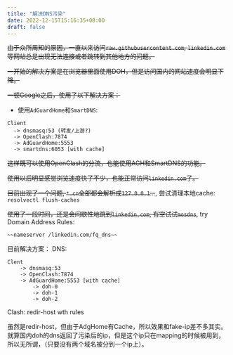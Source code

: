 ```yaml
---
title: "解决DNS污染"
date: 2022-12-15T15:16:35+08:00
draft: false
---
```


~~由于众所周知的原因，一直以来访问`raw.githubusercontent.com`, `linkedin.com`
等网站总是出现无法连接或者跳转到其他地方的问题。~~

~~一开始的解决方案是在浏览器里面使用DOH，但是访问国内的网站速度会明显下降。~~

~~一顿Google之后，使用了以下解决方案：~~

- 使用`AdGuardHome`和`SmartDNS`:
```
Client 
  -> dnsmasq:53 (转发/上游?)
  -> OpenClash:7874 
  -> AdGuardHome:5553 
  -> smartdns:6053 [with cache]
```

~~这样既可以使用OpenClash的分流，也能使用AGH和SmartDNS的功能。~~

~~使用以后明显感觉浏览速度快了不少，也能正常访问`linkedin.com`了。~~

~~目前出现了一个问题, `*.cn`全部都会解析成`127.0.0.1`...~~, 尝试清理本地cache: `resolvectl flush-caches`

~~使用了一段时间，还是会间歇性地跳到`linkedin.com`, 有空试试`mosdns`~~, try Domain Address Rules:

```
~~nameserver /linkedin.com/fq_dns~~
```


目前解决方案：
DNS:
```
Clent
    -> dnsmasq:53
    -> OpenClash:7874
    -> AdGuardHome:5553 [with cache]
        -> doh-0
        -> doh-1
        -> doh-2
```

Clash: redir-host wth rules

虽然是redir-host，但由于AdgHome有Cache，所以效果和fake-ip差不多其实。
就算国内doh的dns返回了污染后的ip，但是这个ip只在mapping的时候被用到，所以无所谓，（只要没有两个域名被分到一个ip上）。
